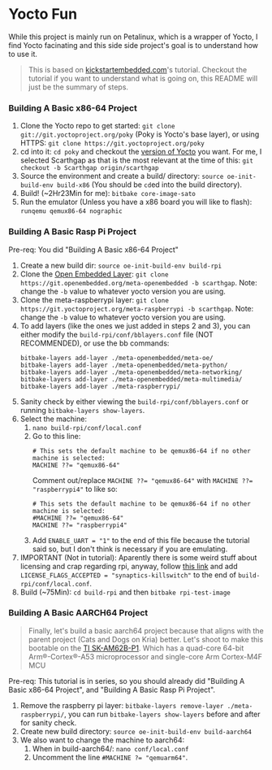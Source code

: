# Yocto Fun

While this project is mainly run on Petalinux, which is a wrapper of Yocto, I find Yocto facinating and this side side project's goal is to understand how to use it.

> This is based on [kickstartembedded.com](https://kickstartembedded.com/2021/12/21/yocto-part-3-build-run-your-first-ever-image/)'s tutorial. Checkout the tutorial if you want to understand what is going on, this README will just be the summary of steps.

### Building A Basic x86-64 Project
1. Clone the Yocto repo to get started: `git clone git://git.yoctoproject.org/poky` (Poky is Yocto's base layer), or using HTTPS: `git clone https://git.yoctoproject.org/poky`
2. cd into it: `cd poky` and checkout the [version of Yocto](https://wiki.yoctoproject.org/wiki/Releases) you want. For me, I selected Scarthgap as that is the most relevant at the time of this: `git checkout -b Scarthgap origin/scarthgap`
3. Source the environment and create a build/ directory: `source oe-init-build-env build-x86` (You should be `cd`ed into the build directory).
4. Build! (~2Hr23Min for me): `bitbake core-image-sato`
5. Run the emulator (Unless you have a x86 board you will like to flash): `runqemu qemux86-64 nographic`

### Building A Basic Rasp Pi Project
Pre-req: You did "Building A Basic x86-64 Project"
1. Create a new build dir: `source oe-init-build-env build-rpi`
2. Clone the [Open Embedded Layer](https://git.openembedded.org/meta-openembedded): `git clone https://git.openembedded.org/meta-openembedded -b scarthgap`. Note: change the `-b` value to whatever yocto version you are using.
3. Clone the meta-raspberrypi layer: `git clone https://git.yoctoproject.org/meta-raspberrypi -b scarthgap`. Note: change the `-b` value to whatever yocto version you are using.
4. To add layers (like the ones we just added in steps 2 and 3), you can either modify the `build-rpi/conf/bblayers.conf` file (NOT RECOMMENDED), or use the bb commands:  
    ```
    bitbake-layers add-layer ./meta-openembedded/meta-oe/
    bitbake-layers add-layer ./meta-openembedded/meta-python/
    bitbake-layers add-layer ./meta-openembedded/meta-networking/
    bitbake-layers add-layer ./meta-openembedded/meta-multimedia/
    bitbake-layers add-layer ./meta-raspberrypi/
    ```
5. Sanity check by either viewing the `build-rpi/conf/bblayers.conf` or running `bitbake-layers show-layers`.
6. Select the machine:  
    1. `nano build-rpi/conf/local.conf`
    2. Go to this line:  
        ```
        # This sets the default machine to be qemux86-64 if no other machine is selected:
        MACHINE ??= "qemux86-64"
        ```
        Comment out/replace `MACHINE ??= "qemux86-64"` with `MACHINE ??= "raspberrypi4"` to like so:
        ```
        # This sets the default machine to be qemux86-64 if no other machine is selected:
        #MACHINE ??= "qemux86-64"
        MACHINE ??= "raspberrypi4"
        ```
    3. Add `ENABLE_UART = "1"` to the end of this file because the tutorial said so, but I don't think is necessary if you are emulating.
7. IMPORTANT (Not in tutorial): Aparently there is some weird stuff about licensing and crap regarding rpi, anyway, follow [this link](https://meta-raspberrypi.readthedocs.io/en/latest/ipcompliance.html#linux-firmware-rpidistro) and add `LICENSE_FLAGS_ACCEPTED = "synaptics-killswitch"` to the end of `build-rpi/conf/local.conf`.
8. Build (~75Min): `cd build-rpi` and then `bitbake rpi-test-image`

### Building A Basic AARCH64 Project
> Finally, let's build a basic aarch64 project because that aligns with the parent project (Cats and Dogs on Kria) better. Let's shoot to make this bootable on the [TI SK-AM62B-P1](https://www.ti.com/tool/SK-AM62B-P1). Which has a quad-core 64-bit Arm®-Cortex®-A53 microprocessor and single-core Arm Cortex-M4F MCU

Pre-req: This tutorial is in series, so you should already did "Building A Basic x86-64 Project", and "Building A Basic Rasp Pi Project".  
1. Remove the raspberry pi layer: `bitbake-layers remove-layer ./meta-raspberrypi/`, you can run `bitbake-layers show-layers` before and after for sanity check.
2. Create new build directory: `source oe-init-build-env build-aarch64`
3. We also want to change the machine to aarch64:  
    1. When in build-aarch64/: `nano conf/local.conf`
    2. Uncomment the line `#MACHINE ?= "qemuarm64"`.
